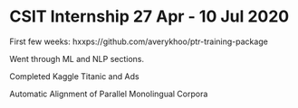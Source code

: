 # CSIT Internship 27 Apr - 10 Jul 2020

First few weeks: hxxps://github.com/averykhoo/ptr-training-package

Went through ML and NLP sections. 

Completed Kaggle Titanic and Ads



Automatic Alignment of Parallel Monolingual Corpora

